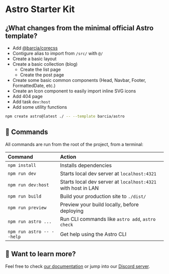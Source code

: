 # Astro Starter Kit

## ¿What changes from the minimal official Astro template?
- Add [@barcia/corecss](https://github.com/barcia/corecss)
- Contigure alias to import from `/src/` with `@/`
- Create a basic layout
- Create a basic collection (blog)
	- Create the list page
	- Create the post page
- Create some basic common components (Head, Navbar, Footer, FormattedDate, etc.)
- Create an Icon component to easily import inline SVG icons
- Add 404 page
- Add task `dev:host`
- Add some utility functions


```sh
npm create astro@latest ./ -- --template barcia/astro
```

## 🧞 Commands

All commands are run from the root of the project, from a terminal:

| Command                   | Action                                           |
| :------------------------ | :----------------------------------------------- |
| `npm install`             | Installs dependencies                            |
| `npm run dev`             | Starts local dev server at `localhost:4321`      |
| `npm run dev:host`        | Starts local dev server at `localhost:4321` with host in LAN |
| `npm run build`           | Build your production site to `./dist/`          |
| `npm run preview`         | Preview your build locally, before deploying     |
| `npm run astro ...`       | Run CLI commands like `astro add`, `astro check` |
| `npm run astro -- --help` | Get help using the Astro CLI                     |

## 👀 Want to learn more?

Feel free to check [our documentation](https://docs.astro.build) or jump into our [Discord server](https://astro.build/chat).
